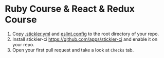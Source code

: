 # Ruby Course & React & Redux Course

1. Copy [.stickler.yml](./.stickler.yml) and [eslint.config](https://github.com/nidalaa/linters_config/blob/master/javascript/eslint.config) to the root directory of your repo.
2. Install stickler-ci https://github.com/apps/stickler-ci and enable it on your repo.
3. Open your first pull request and take a look at `Checks` tab.
